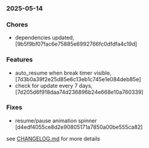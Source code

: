 ### 2025-05-14

### Chores
+ dependencies updated, [9b5f9bf07fac6e75885e6992766fc0dfdfa4c19d]

### Features
+ auto_resume when break timer visible, [7d3b0a39f2e25d85e6c13eb1c745e1e084deb85e]
+ check for update every 7 days, [7d205d6f918daa74d236896b24e668e10a760339]

### Fixes
+ resume/pause animation spinner [d4edf4055ce8d2e90805171a7850a00be555ca82]

see <a href='https://github.com/mrjackwills/obliqoro/blob/main/CHANGELOG.md'>CHANGELOG.md</a> for more details
